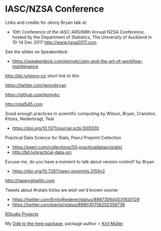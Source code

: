 # IASC/NZSA Conference

Links and credits for Jenny Bryan talk at:

  * 10th Conference of the IASC-ARS/68th Annual NZSA Conference, hosted by the Department of Statistics, The University of Auckland in 10-14 Dec 2017 <http://www.nzsa2017.com>.

See the slides on Speakerdeck:

  * <https://speakerdeck.com/jennybc/zen-and-the-art-of-workflow-maintenance>

<http://bit.ly/jenny-nz> *short link to this*

<https://twitter.com/jennybryan>

<https://github.com/jennybc>

<http://stat545.com>

Good enough practices in scientific computing by Wilson, Bryan, Cranston, Kitzes, Nederbragt, Teal

* <https://doi.org/10.1371/journal.pcbi.1005510>

Practical Data Science for Stats, PeerJ Preprint Collection

  * <https://peerj.com/collections/50-practicaldatascistats/>
  * <http://bit.ly/practical-data-sci>

Excuse me, do you have a moment to talk about version control? by Bryan

  * <https://doi.org/10.7287/peerj.preprints.3159v2>

<http://happygitwithr.com>

Tweets about #rstats tricks we wish we'd known sooner

  * <https://twitter.com/EmilyRiederer/status/898735640031920129>
  * <https://twitter.com/kierisi/status/899030756202356736>

[RStudio Projects](https://support.rstudio.com/hc/en-us/articles/200526207-Using-Projects)

My [Ode to the here package](https://github.com/jennybc/here_here#readme), package author = [Kiril Müller](https://github.com/krlmlr)

